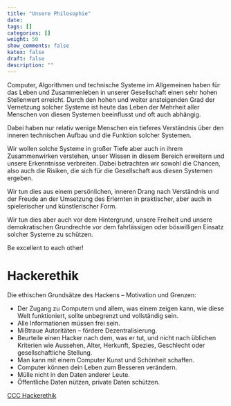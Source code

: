 ```yaml
---
title: "Unsere Philosophie"
date:
tags: []
categories: []
weight: 50
show_comments: false
katex: false
draft: false
description: ""
---
```


Computer, Algorithmen und technische Systeme im Allgemeinen haben für das Leben und Zusammenleben in unserer Gesellschaft einen sehr hohen Stellenwert erreicht. Durch den hohen und weiter ansteigenden Grad der Vernetzung solcher Systeme ist heute das Leben der Mehrheit aller Menschen von diesen Systemen beeinflusst und oft auch abhängig.

Dabei haben nur relativ wenige Menschen ein tieferes Verständnis über den inneren technischen Aufbau und die Funktion solcher Systemen.

Wir wollen solche Systeme in großer Tiefe aber auch in ihrem Zusammenwirken verstehen, unser Wissen in diesem Bereich erweitern und unsere Erkenntnisse verbreiten. Dabei betrachten wir sowohl die Chancen, also auch die Risiken, die sich für die Gesellschaft aus diesen Systemen ergeben.

Wir tun dies aus einem persönlichen, inneren Drang nach Verständnis und der Freude an der Umsetzung des Erlernten in praktischer, aber auch in spielerischer und künstlerischer Form.

Wir tun dies aber auch vor dem Hintergrund, unsere Freiheit und unsere demokratischen Grundrechte vor dem fahrlässigen oder böswilligen Einsatz solcher Systeme zu schützen.

Be excellent to each other!

# **Hackerethik**

Die ethischen Grundsätze des Hackens – Motivation und Grenzen:

- Der Zugang zu Computern und allem, was einem zeigen kann, wie diese Welt funktioniert, sollte unbegrenzt und vollständig sein.
- Alle Informationen müssen frei sein.
- Mißtraue Autoritäten – fördere Dezentralisierung.
- Beurteile einen Hacker nach dem, was er tut, und nicht nach üblichen Kriterien wie Aussehen, Alter, Herkunft, Spezies, Geschlecht oder gesellschaftliche Stellung.
- Man kann mit einem Computer Kunst und Schönheit schaffen.
- Computer können dein Leben zum Besseren verändern.
- Mülle nicht in den Daten anderer Leute.
- Öffentliche Daten nützen, private Daten schützen.

[CCC Hackerethik](https://www.ccc.de/de/hackerethik)
